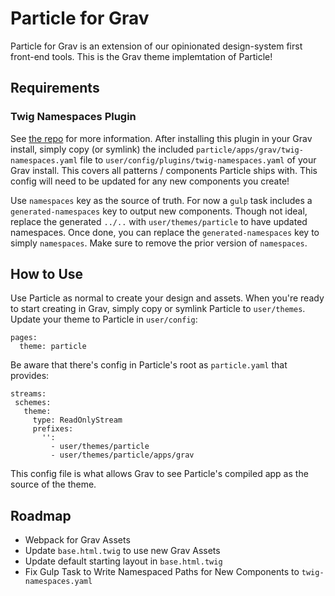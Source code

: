 # Particle for Grav
Particle for Grav is an extension of our opinionated design-system first front-end tools. This is the Grav theme implemtation of Particle!

## Requirements

### Twig Namespaces Plugin
See [the repo](https://github.com/phase2/grav-pl-starter/tree/master/app/user/plugins/twig-namespaces) for more information. After installing this plugin in your Grav install, simply copy (or symlink) the included `particle/apps/grav/twig-namespaces.yaml` file to `user/config/plugins/twig-namespaces.yaml` of your Grav install. This covers all patterns / components Particle ships with. This config will need to be updated for any new components you create!

Use `namespaces` key as the source of truth. For now a `gulp` task includes a `generated-namespaces` key to output new components. Though not ideal, replace the generated `../..` with `user/themes/particle` to have updated namespaces. Once done, you can replace the `generated-namespaces` key to simply `namespaces`. Make sure to remove the prior version of `namespaces`.

## How to Use
Use Particle as normal to create your design and assets. When you're ready to start creating in Grav, simply copy or symlink Particle to `user/themes`. Update your theme to Particle in `user/config`:

```
pages:
  theme: particle
```

Be aware that there's config in Particle's root as `particle.yaml` that provides:

```
streams:
 schemes:
   theme:
     type: ReadOnlyStream
     prefixes:
       '':
         - user/themes/particle
         - user/themes/particle/apps/grav

```

This config file is what allows Grav to see Particle's compiled app as the source of the theme.

## Roadmap

  * Webpack for Grav Assets
  * Update `base.html.twig` to use new Grav Assets
  * Update default starting layout in `base.html.twig`
  * Fix Gulp Task to Write Namespaced Paths for New Components to `twig-namespaces.yaml`
